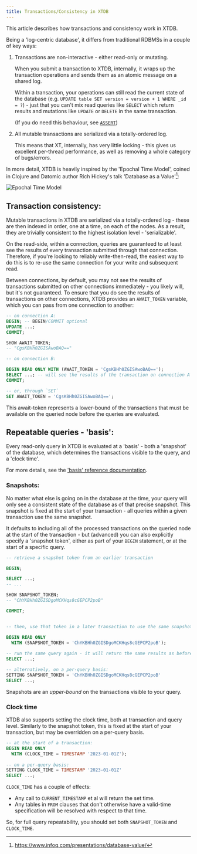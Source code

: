 ```yaml
---
title: Transactions/Consistency in XTDB
---
```


This article describes how transactions and consistency work in XTDB.

Being a 'log-centric database', it differs from traditional RDBMSs in a couple of key ways:

1. Transactions are non-interactive - either read-only or mutating.

   When you submit a transaction to XTDB, internally, it wraps up the transaction operations and sends them as an atomic message on a shared log.
   
   Within a transaction, your operations can still read the current state of the database (e.g. `UPDATE table SET version = version + 1 WHERE _id = ?`) - just that you can't mix read queries like `SELECT` which return results and mutations like `UPDATE` or `DELETE` in the same transaction.
   
   (If you do need this behaviour, see [`ASSERT`](/reference/main/sql/txs#assert))

2. All mutable transactions are serialized via a totally-ordered log.

   This means that XT, internally, has very little locking - this gives us excellent per-thread performance, as well as removing a whole category of bugs/errors.

In more detail, XTDB is heavily inspired by the 'Epochal Time Model', coined in Clojure and Datomic author Rich Hickey's talk 'Database as a Value'[^1]:
[^1]: https://www.infoq.com/presentations/database-value/

![Epochal Time Model](/images/docs/epochal-time-model.webp)

## Transaction consistency:

Mutable transactions in XTDB are serialized via a totally-ordered log - these are then indexed in order, one at a time, on each of the nodes.
As a result, they are trivially consistent to the highest isolation level - 'serializable'.

On the read-side, within a connection, queries are guaranteed to at least see the results of every transaction submitted through that connection.
Therefore, if you're looking to reliably write-then-read, the easiest way to do this is to re-use the same connection for your write and subsequent read.

Between connections, by default, you may not see the results of transactions submitted on other connections immediately - you likely will, but it's not guaranteed.
To ensure that you do see the results of transactions on other connections, XTDB provides an `AWAIT_TOKEN` variable, which you can pass from one connection to another:

```sql
-- on connection A:
BEGIN; -- BEGIN/COMMIT optional
UPDATE ...;
COMMIT;

SHOW AWAIT_TOKEN;
-- "CgsKBHh0ZGISAwoBAQ=="

-- on connection B:

BEGIN READ ONLY WITH (AWAIT_TOKEN = 'CgsKBHh0ZGISAwoBAQ==');
SELECT ...; -- will see the results of the transaction on connection A
COMMIT;

-- or, through `SET`
SET AWAIT_TOKEN = 'CgsKBHh0ZGISAwoBAQ==';
```

This await-token represents a lower-bound of the transactions that must be available on the queried node before the queries are evaluated.

## Repeatable queries - 'basis':

Every read-only query in XTDB is evaluated at a 'basis' - both a 'snapshot' of the database, which determines the transactions visible to the query, and a 'clock time'.

For more details, see the ['basis' reference documentation](/reference/main/sql/queries#basis).

### Snapshots:

No matter what else is going on in the database at the time, your query will only see a consistent state of the database as of that precise snapshot.
This snapshot is fixed at the start of your transaction - all queries within a given transaction use the same snapshot.

It defaults to including all of the processed transactions on the queried node at the start of the transaction - but (advanced) you can also explicitly specify a 'snapshot token', either as part of your `BEGIN` statement, or at the start of a specific query.

  ```sql
  -- retrieve a snapshot token from an earlier transaction

  BEGIN;

  SELECT ...;
  -- ...
  
  SHOW SNAPSHOT_TOKEN;
  -- "ChYKBHh0ZGISDgoMCKHqs8cGEPCP2poB"

  COMMIT;
  

  -- then, use that token in a later transaction to use the same snapshot:

  BEGIN READ ONLY 
    WITH (SNAPSHOT_TOKEN = 'ChYKBHh0ZGISDgoMCKHqs8cGEPCP2poB');
    
  -- run the same query again - it will return the same results as before:
  SELECT ...;
  
  -- alternatively, on a per-query basis:
  SETTING SNAPSHOT_TOKEN = 'ChYKBHh0ZGISDgoMCKHqs8cGEPCP2poB'
  SELECT ...;
  ```
  
Snapshots are an *upper-bound* on the transactions visible to your query.
  
### Clock time

XTDB also supports setting the clock time, both at transaction and query level.
Similarly to the snapshot token, this is fixed at the start of your transaction, but may be overridden on a per-query basis.

```sql
-- at the start of a transaction:
BEGIN READ ONLY 
  WITH (CLOCK_TIME = TIMESTAMP '2023-01-01Z');
  
-- on a per-query basis:
SETTING CLOCK_TIME = TIMESTAMP '2023-01-01Z'
SELECT ...;
```

`CLOCK_TIME` has a couple of effects:

- Any call to `CURRENT_TIMESTAMP` et al will return the set time.
- Any tables in `FROM` clauses that don't otherwise have a valid-time specification will be resolved with respect to that time.

So, for full query repeatability, you should set both `SNAPSHOT_TOKEN` and `CLOCK_TIME`.
